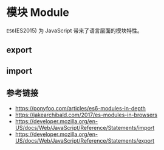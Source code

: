 # 模块 Module

`ES6`(ES2015) 为 JavaScript 带来了语言层面的模块特性。

## export

## import

## 参考链接
* https://ponyfoo.com/articles/es6-modules-in-depth
* https://jakearchibald.com/2017/es-modules-in-browsers
* https://developer.mozilla.org/en-US/docs/Web/JavaScript/Reference/Statements/import
* https://developer.mozilla.org/en-US/docs/Web/JavaScript/Reference/Statements/export
